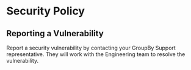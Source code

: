 # Security Policy

## Reporting a Vulnerability

Report a security vulnerability by contacting your GroupBy Support
representative. They will work with the Engineering team to resolve the
vulnerability.
